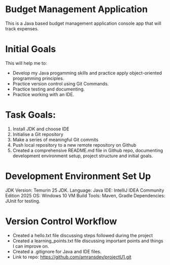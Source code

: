 # Budget Management Application
This is a Java based budget management application console app that will track expenses.


# Initial Goals
This will help me to:

* Develop my Java progamming skills and practice apply object-oriented programming principles.
* Practice version control using Git Commands.
* Practice testing and documenting.
* Practice working with an IDE.


# Task Goals:

1. Install JDK and choose IDE
2. Initialise a Git repository
3. Make a series of meaningful Git commits
4. Push local repository to a new remote repository on Github
5. Created a comprehensive README.md file in Github repo, documenting development environment setup, project structure and initial goals.




# Development Environment Set Up

JDK Version: Temurin 25 JDK.
Language: Java
IDE: IntelliJ IDEA Community Edition 2025
OS: Windows 10 VM
Build Tools: Maven, Gradle
Dependencies: JUnit for testing.


# Version Control Workflow

* Created a hello.txt file discussing steps followed during the project
* Created a learning_points.txt file discussing important points and things I can improve on.
* Created a .gitignore for Java and IDE files.
* Link to repo: https://github.com/amransdev/projectU1.git



   




    
